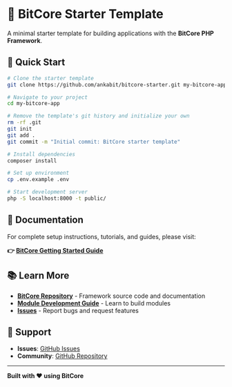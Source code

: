 # 🚀 BitCore Starter Template

A minimal starter template for building applications with the **BitCore PHP Framework**.

## 🚀 Quick Start

```bash
# Clone the starter template
git clone https://github.com/ankabit/bitcore-starter.git my-bitcore-app

# Navigate to your project
cd my-bitcore-app

# Remove the template's git history and initialize your own
rm -rf .git
git init
git add .
git commit -m "Initial commit: BitCore starter template"

# Install dependencies
composer install

# Set up environment
cp .env.example .env

# Start development server
php -S localhost:8000 -t public/
```

## 📖 Documentation

For complete setup instructions, tutorials, and guides, please visit:

**👉 [BitCore Getting Started Guide](https://github.com/ankabit/bitcore/blob/main/docs/USING_AS_DEPENDENCY.md)**

## 📚 Learn More

- **[BitCore Repository](https://github.com/ankabit/bitcore)** - Framework source code and documentation
- **[Module Development Guide](https://github.com/ankabit/bitcore/tree/main/docs/module-development)** - Learn to build modules
- **[Issues](https://github.com/ankabit/bitcore/issues)** - Report bugs and request features

## 🤝 Support

- **Issues**: [GitHub Issues](https://github.com/ankabit/bitcore/issues)
- **Community**: [GitHub Repository](https://github.com/ankabit/bitcore)

---

**Built with ❤️ using BitCore**

